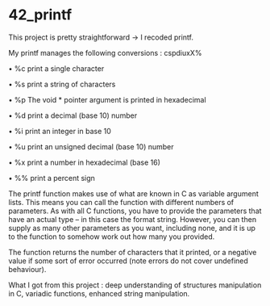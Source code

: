 # 42_printf
This project is pretty straightforward -> I recoded printf.

My printf manages the following conversions : cspdiuxX%

• %c print a single character

• %s print a string of characters

• %p The void * pointer argument is printed in hexadecimal

• %d print a decimal (base 10) number

• %i print an integer in base 10

• %u print an unsigned decimal (base 10) number

• %x print a number in hexadecimal (base 16)

• %% print a percent sign

The printf function makes use of what are known in C as variable argument lists. This means you can call the function with different numbers of parameters.
As with all C functions, you have to provide the parameters that have an actual type – in this case the format string. However, you can then supply as many other parameters as you want, including none, and it is up to the function to somehow work out how many you provided.

The function returns the number of characters that it printed, or a negative value if some sort of error occurred (note errors do not cover undefined behaviour).

What I got from this project : deep understanding of structures manipulation in C, variadic functions, enhanced string manipulation.
